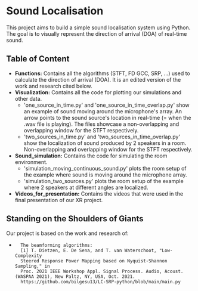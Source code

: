 # Sound Localisation

This project aims to build a simple sound localisation system using Python. The goal is to visually represent the direction of arrival (DOA) of real-time sound.

## Table of Content

- **Functions:** Contains all the algorithms (STFT, FD GCC, SRP, ...) used to calculate the direction of arrival (DOA). It is an edited version of the work and research cited below.
- **Visualization:** Contains all the code for plotting our simulations and other data.
  - 'one_source_in_time.py' and 'one_source_in_time_overlap.py' show an example of sound moving around the microphone's array. An arrow points to the sound source's location in real-time (= when the .wav file is playing). The files showcase a non-overlapping and overlapping window for the STFT respectively.
  - 'two_sources_in_time.py' and 'two_sources_in_time_overlap.py' show the localization of sound produced by 2 speakers in a room. Non-overlapping and overlapping window for the STFT respectively.
- **Sound_simulation:** Contains the code for simulating the room environment. 
  - 'simulation_moving_continuous_sound.py' plots the room setup of the example where sound is moving around the microphone array.
  - 'simulation_two_sources.py' plots the room setup of the example where 2 speakers at different angles are localized.
- **Videos_for_presentation:** Contains the videos that were used in the final presentation of our XR project.

## Standing on the Shoulders of Giants

Our project is based on the work and research of:

-       The beamforming algorithms:
        [1] T. Dietzen, E. De Sena, and T. van Waterschoot, "Low-Complexity
        Steered Response Power Mapping based on Nyquist-Shannon Sampling," in
        Proc. 2021 IEEE Workshop Appl. Signal Process. Audio, Acoust. (WASPAA 2021), New Paltz, NY, USA, Oct. 2021.
        https://github.com/bilgesu13/LC-SRP-python/blob/main/main.py
